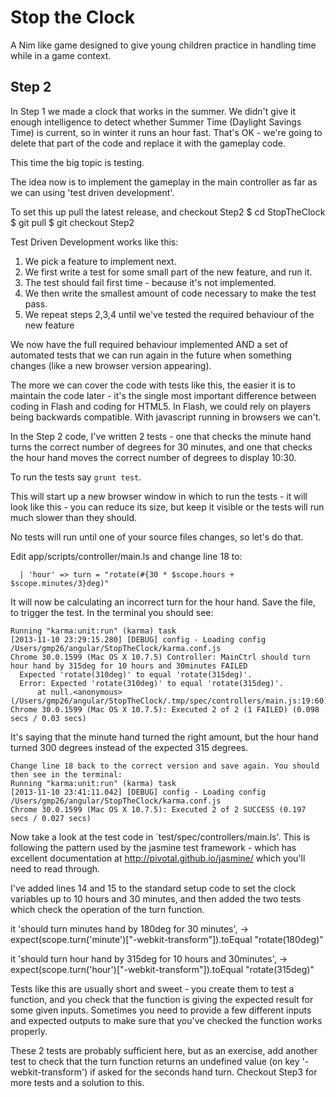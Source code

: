 Stop the Clock
==============

A Nim like game designed to give young children practice in handling time while in a game context.

Step 2
------

In Step 1 we made a clock that works in the summer. We didn't give it enough intelligence to detect whether Summer Time (Daylight Savings Time) is  current, so in winter it runs an hour fast. That's OK - we're going to delete that part of the code and replace it with the gameplay code.

This time the big topic is testing.

The idea now is to implement the gameplay in the main controller as far as we can using 'test driven development'. 

To set this up pull the latest release, and checkout Step2
$ cd StopTheClock
$ git pull
$ git checkout Step2

Test Driven Development works like this:

1. We pick a feature to implement next.
2. We first write a test for some small part of the new feature, and run it.
3. The test should fail first time - because it's not implemented.
4. We then write the smallest amount of code necessary to make the test pass.
5. We repeat steps 2,3,4 until we've tested the required behaviour of the new feature

We now have the full required behaviour implemented AND a set of automated tests that we can run again in the future when something changes (like a new browser version appearing). 

The more we can cover the code with tests like this, the easier it is to maintain the code later - it's the single most important difference between coding in Flash and coding for HTML5. In Flash, we could rely on players being backwards compatible. With javascript running in browsers we can't. 

In the Step 2 code, I've written 2 tests - one that checks the minute hand turns the correct number of degrees for 30 minutes, and one that checks
the hour hand moves the correct number of degrees to display 10:30.

To run the tests say `grunt test`.

This will start up a new browser window in which to run the tests - it will look like this - you can reduce its size, but keep it visible or the tests will run much slower than they should.

No tests will run until one of your source files changes, so let's do that.

Edit app/scripts/controller/main.ls and change line 18 to:
```
  | 'hour' => turn = "rotate(#{30 * $scope.hours + $scope.minutes/3}deg)"
``` 
It will now be calculating an incorrect turn for the hour hand. Save the file, to trigger the test. In the terminal you should see:

```
Running "karma:unit:run" (karma) task
[2013-11-10 23:29:15.280] [DEBUG] config - Loading config /Users/gmp26/angular/StopTheClock/karma.conf.js
Chrome 30.0.1599 (Mac OS X 10.7.5) Controller: MainCtrl should turn hour hand by 315deg for 10 hours and 30minutes FAILED
  Expected 'rotate(310deg)' to equal 'rotate(315deg)'.
  Error: Expected 'rotate(310deg)' to equal 'rotate(315deg)'.
      at null.<anonymous> (/Users/gmp26/angular/StopTheClock/.tmp/spec/controllers/main.js:19:60)
Chrome 30.0.1599 (Mac OS X 10.7.5): Executed 2 of 2 (1 FAILED) (0.098 secs / 0.03 secs)
```

It's saying that the minute hand turned the right amount, but the hour hand turned 300 degrees instead of the expected 315 degrees.

```
Change line 18 back to the correct version and save again. You should then see in the terminal:
Running "karma:unit:run" (karma) task
[2013-11-10 23:41:11.042] [DEBUG] config - Loading config /Users/gmp26/angular/StopTheClock/karma.conf.js
Chrome 30.0.1599 (Mac OS X 10.7.5): Executed 2 of 2 SUCCESS (0.197 secs / 0.027 secs)
```

Now take a look at the test code in `test/spec/controllers/main.ls'. This is following the pattern used by the jasmine test framework - which has excellent documentation at http://pivotal.github.io/jasmine/ which you'll need to read through. 

I've added lines 14 and 15 to the standard setup code to set the clock variables up to 10 hours and 30 minutes, and then added the two tests which check the operation of the turn function. 

  it 'should turn minutes hand by 180deg for 30 minutes', ->
    expect(scope.turn('minute')["-webkit-transform"]).toEqual "rotate(180deg)"

  it 'should turn hour hand by 315deg for 10 hours and 30minutes', ->
    expect(scope.turn('hour')["-webkit-transform"]).toEqual "rotate(315deg)"

Tests like this are usually short and sweet - you create them to test a function, and you check that the function is giving the expected result for some given inputs. Sometimes you need to provide a few different inputs and expected outputs to make sure that you've checked the function works properly. 

These 2 tests are probably sufficient here, but as an exercise, add another test to check that the turn function returns an undefined value (on key '-webkit-transform') if asked for the seconds hand turn. Checkout Step3 for more tests and a solution to this.
